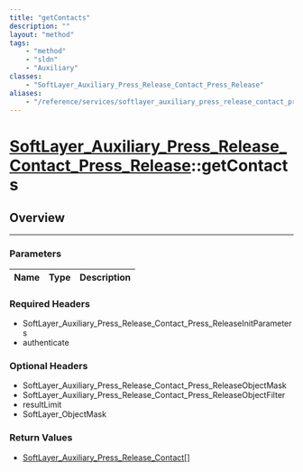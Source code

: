 ```yaml
---
title: "getContacts"
description: ""
layout: "method"
tags:
    - "method"
    - "sldn"
    - "Auxiliary"
classes:
    - "SoftLayer_Auxiliary_Press_Release_Contact_Press_Release"
aliases:
    - "/reference/services/softlayer_auxiliary_press_release_contact_press_release/getContacts"
---
```

# [SoftLayer_Auxiliary_Press_Release_Contact_Press_Release](/reference/services/SoftLayer_Auxiliary_Press_Release_Contact_Press_Release)::getContacts





## Overview 


-----

### Parameters 
|Name | Type | Description |
| --- | --- | --- |


### Required Headers
* SoftLayer_Auxiliary_Press_Release_Contact_Press_ReleaseInitParameters
* authenticate


### Optional Headers
* SoftLayer_Auxiliary_Press_Release_Contact_Press_ReleaseObjectMask
* SoftLayer_Auxiliary_Press_Release_Contact_Press_ReleaseObjectFilter
* resultLimit
* SoftLayer_ObjectMask

### Return Values
* <a href='/reference/datatypes/SoftLayer_Auxiliary_Press_Release_Contact'>SoftLayer_Auxiliary_Press_Release_Contact[] </a>




